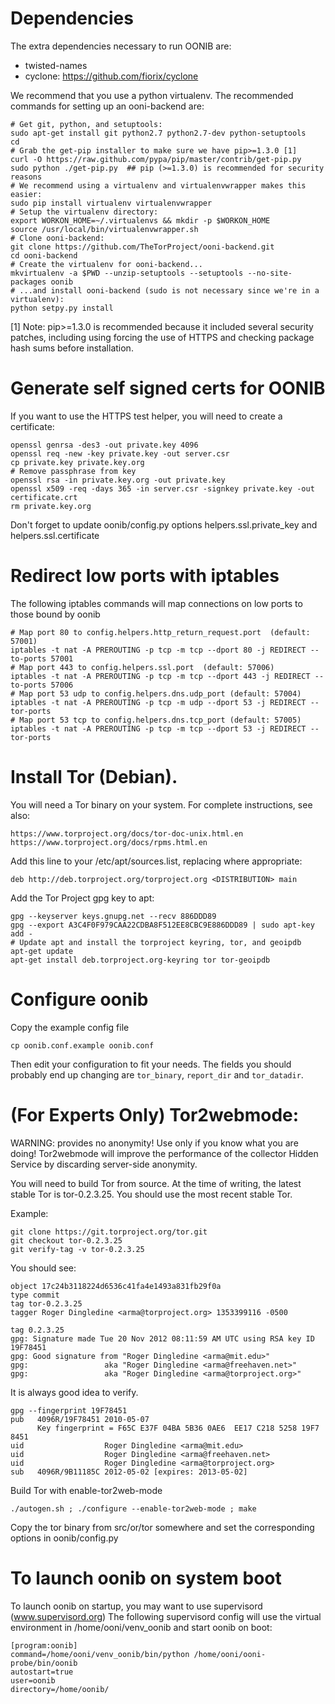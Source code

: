 # Dependencies

The extra dependencies necessary to run OONIB are:

* twisted-names
* cyclone: https://github.com/fiorix/cyclone

We recommend that you use a python virtualenv. The recommended commands for
setting up an ooni-backend are:

    # Get git, python, and setuptools:
    sudo apt-get install git python2.7 python2.7-dev python-setuptools
    cd
    # Grab the get-pip installer to make sure we have pip>=1.3.0 [1]
    curl -O https://raw.github.com/pypa/pip/master/contrib/get-pip.py
    sudo python ./get-pip.py  ## pip (>=1.3.0) is recommended for security reasons
    # We recommend using a virtualenv and virtualenvwrapper makes this easier:
    sudo pip install virtualenv virtualenvwrapper
    # Setup the virtualenv directory:
    export WORKON_HOME=~/.virtualenvs && mkdir -p $WORKON_HOME
    source /usr/local/bin/virtualenvwrapper.sh
    # Clone ooni-backend:
    git clone https://github.com/TheTorProject/ooni-backend.git
    cd ooni-backend
    # Create the virtualenv for ooni-backend...
    mkvirtualenv -a $PWD --unzip-setuptools --setuptools --no-site-packages oonib
    # ...and install ooni-backend (sudo is not necessary since we're in a virtualenv):
    python setpy.py install

[1] Note: pip>=1.3.0 is recommended because it included several security
    patches, including using forcing the use of HTTPS and checking package hash
    sums before installation.

# Generate self signed certs for OONIB

If you want to use the HTTPS test helper, you will need to create a certificate:

    openssl genrsa -des3 -out private.key 4096
    openssl req -new -key private.key -out server.csr
    cp private.key private.key.org
    # Remove passphrase from key
    openssl rsa -in private.key.org -out private.key
    openssl x509 -req -days 365 -in server.csr -signkey private.key -out certificate.crt
    rm private.key.org

Don't forget to update oonib/config.py options helpers.ssl.private_key and
helpers.ssl.certificate

# Redirect low ports with iptables

The following iptables commands will map connections on low ports to those bound by oonib

    # Map port 80 to config.helpers.http_return_request.port  (default: 57001)
    iptables -t nat -A PREROUTING -p tcp -m tcp --dport 80 -j REDIRECT --to-ports 57001
    # Map port 443 to config.helpers.ssl.port  (default: 57006)
    iptables -t nat -A PREROUTING -p tcp -m tcp --dport 443 -j REDIRECT --to-ports 57006
    # Map port 53 udp to config.helpers.dns.udp_port (default: 57004)
    iptables -t nat -A PREROUTING -p tcp -m udp --dport 53 -j REDIRECT --tor-ports 
    # Map port 53 tcp to config.helpers.dns.tcp_port (default: 57005)
    iptables -t nat -A PREROUTING -p tcp -m tcp --dport 53 -j REDIRECT --tor-ports 

# Install Tor (Debian).

You will need a Tor binary on your system. For complete instructions, see also:

    https://www.torproject.org/docs/tor-doc-unix.html.en
    https://www.torproject.org/docs/rpms.html.en

Add this line to your /etc/apt/sources.list, replacing <DISTRIBUTION>
where appropriate:

    deb http://deb.torproject.org/torproject.org <DISTRIBUTION> main

Add the Tor Project gpg key to apt:

    gpg --keyserver keys.gnupg.net --recv 886DDD89
    gpg --export A3C4F0F979CAA22CDBA8F512EE8CBC9E886DDD89 | sudo apt-key add -
    # Update apt and install the torproject keyring, tor, and geoipdb
    apt-get update
    apt-get install deb.torproject.org-keyring tor tor-geoipdb

# Configure oonib

Copy the example config file

    cp oonib.conf.example oonib.conf

Then edit your configuration to fit your needs. The fields you should probably
end up changing are `tor_binary`, `report_dir` and `tor_datadir`.

# (For Experts Only) Tor2webmode:

WARNING: provides no anonymity! Use only if you know what you are doing!
Tor2webmode will improve the performance of the collector Hidden Service
by discarding server-side anonymity.

You will need to build Tor from source. At the time of writing, the latest stable Tor is tor-0.2.3.25. You should use the most recent stable Tor.

Example:

    git clone https://git.torproject.org/tor.git
    git checkout tor-0.2.3.25
    git verify-tag -v tor-0.2.3.25

You should see:

    object 17c24b3118224d6536c41fa4e1493a831fb29f0a
    type commit
    tag tor-0.2.3.25
    tagger Roger Dingledine <arma@torproject.org> 1353399116 -0500
    
    tag 0.2.3.25
    gpg: Signature made Tue 20 Nov 2012 08:11:59 AM UTC using RSA key ID 19F78451
    gpg: Good signature from "Roger Dingledine <arma@mit.edu>"
    gpg:                 aka "Roger Dingledine <arma@freehaven.net>"
    gpg:                 aka "Roger Dingledine <arma@torproject.org>"

It is always good idea to verify.

    gpg --fingerprint 19F78451
    pub   4096R/19F78451 2010-05-07
          Key fingerprint = F65C E37F 04BA 5B36 0AE6  EE17 C218 5258 19F7 8451
    uid                  Roger Dingledine <arma@mit.edu>
    uid                  Roger Dingledine <arma@freehaven.net>
    uid                  Roger Dingledine <arma@torproject.org>
    sub   4096R/9B11185C 2012-05-02 [expires: 2013-05-02]

Build Tor with enable-tor2web-mode

    ./autogen.sh ; ./configure --enable-tor2web-mode ; make 
    
Copy the tor binary from src/or/tor somewhere and set the corresponding
options in oonib/config.py

# To launch oonib on system boot

To launch oonib on startup, you may want to use supervisord (www.supervisord.org)
The following supervisord config will use the virtual environment in
/home/ooni/venv_oonib and start oonib on boot:

    [program:oonib]
    command=/home/ooni/venv_oonib/bin/python /home/ooni/ooni-probe/bin/oonib
    autostart=true
    user=oonib
    directory=/home/oonib/
